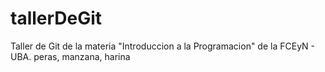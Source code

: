 # tallerDeGit

Taller de Git de la materia "Introduccion a la Programacion" de la FCEyN - UBA.
peras, manzana, harina

